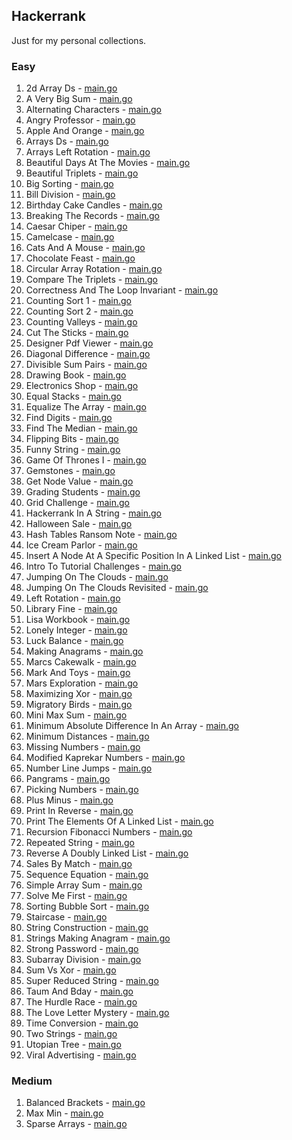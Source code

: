 ## Hackerrank

Just for my personal collections.

<!-- start dictionary -->

### Easy 
1. 2d Array Ds - [main.go](easy/2d-array-ds/main.go)
2. A Very Big Sum - [main.go](easy/a-very-big-sum/main.go)
3. Alternating Characters - [main.go](easy/alternating-characters/main.go)
4. Angry Professor - [main.go](easy/angry-professor/main.go)
5. Apple And Orange - [main.go](easy/apple-and-orange/main.go)
6. Arrays Ds - [main.go](easy/arrays-ds/main.go)
7. Arrays Left Rotation - [main.go](easy/arrays-left-rotation/main.go)
8. Beautiful Days At The Movies - [main.go](easy/beautiful-days-at-the-movies/main.go)
9. Beautiful Triplets - [main.go](easy/beautiful-triplets/main.go)
10. Big Sorting - [main.go](easy/big-sorting/main.go)
11. Bill Division - [main.go](easy/bill-division/main.go)
12. Birthday Cake Candles - [main.go](easy/birthday-cake-candles/main.go)
13. Breaking The Records - [main.go](easy/breaking-the-records/main.go)
14. Caesar Chiper - [main.go](easy/caesar-chiper/main.go)
15. Camelcase - [main.go](easy/camelcase/main.go)
16. Cats And A Mouse - [main.go](easy/cats-and-a-mouse/main.go)
17. Chocolate Feast - [main.go](easy/chocolate-feast/main.go)
18. Circular Array Rotation - [main.go](easy/circular-array-rotation/main.go)
19. Compare The Triplets - [main.go](easy/compare-the-triplets/main.go)
20. Correctness And The Loop Invariant - [main.go](easy/correctness-and-the-loop-invariant/main.go)
21. Counting Sort 1 - [main.go](easy/counting-sort-1/main.go)
22. Counting Sort 2 - [main.go](easy/counting-sort-2/main.go)
23. Counting Valleys - [main.go](easy/counting-valleys/main.go)
24. Cut The Sticks - [main.go](easy/cut-the-sticks/main.go)
25. Designer Pdf Viewer - [main.go](easy/designer-pdf-viewer/main.go)
26. Diagonal Difference - [main.go](easy/diagonal-difference/main.go)
27. Divisible Sum Pairs - [main.go](easy/divisible-sum-pairs/main.go)
28. Drawing Book - [main.go](easy/drawing-book/main.go)
29. Electronics Shop - [main.go](easy/electronics-shop/main.go)
30. Equal Stacks - [main.go](easy/equal-stacks/main.go)
31. Equalize The Array - [main.go](easy/equalize-the-array/main.go)
32. Find Digits - [main.go](easy/find-digits/main.go)
33. Find The Median - [main.go](easy/find-the-median/main.go)
34. Flipping Bits - [main.go](easy/flipping-bits/main.go)
35. Funny String - [main.go](easy/funny-string/main.go)
36. Game Of Thrones I - [main.go](easy/game-of-thrones-i/main.go)
37. Gemstones - [main.go](easy/gemstones/main.go)
38. Get Node Value - [main.go](easy/get-node-value/main.go)
39. Grading Students - [main.go](easy/grading-students/main.go)
40. Grid Challenge - [main.go](easy/grid-challenge/main.go)
41. Hackerrank In A String - [main.go](easy/hackerrank-in-a-string/main.go)
42. Halloween Sale - [main.go](easy/halloween-sale/main.go)
43. Hash Tables Ransom Note - [main.go](easy/hash-tables-ransom-note/main.go)
44. Ice Cream Parlor - [main.go](easy/ice-cream-parlor/main.go)
45. Insert A Node At A Specific Position In A Linked List - [main.go](easy/insert-a-node-at-a-specific-position-in-a-linked-list/main.go)
46. Intro To Tutorial Challenges - [main.go](easy/intro-to-tutorial-challenges/main.go)
47. Jumping On The Clouds - [main.go](easy/jumping-on-the-clouds/main.go)
48. Jumping On The Clouds Revisited - [main.go](easy/jumping-on-the-clouds-revisited/main.go)
49. Left Rotation - [main.go](easy/left-rotation/main.go)
50. Library Fine - [main.go](easy/library-fine/main.go)
51. Lisa Workbook - [main.go](easy/lisa-workbook/main.go)
52. Lonely Integer - [main.go](easy/lonely-integer/main.go)
53. Luck Balance - [main.go](easy/luck-balance/main.go)
54. Making Anagrams - [main.go](easy/making-anagrams/main.go)
55. Marcs Cakewalk - [main.go](easy/marcs-cakewalk/main.go)
56. Mark And Toys - [main.go](easy/mark-and-toys/main.go)
57. Mars Exploration - [main.go](easy/mars-exploration/main.go)
58. Maximizing Xor - [main.go](easy/maximizing-xor/main.go)
59. Migratory Birds - [main.go](easy/migratory-birds/main.go)
60. Mini Max Sum - [main.go](easy/mini-max-sum/main.go)
61. Minimum Absolute Difference In An Array - [main.go](easy/minimum-absolute-difference-in-an-array/main.go)
62. Minimum Distances - [main.go](easy/minimum-distances/main.go)
63. Missing Numbers - [main.go](easy/missing-numbers/main.go)
64. Modified Kaprekar Numbers - [main.go](easy/modified-kaprekar-numbers/main.go)
65. Number Line Jumps - [main.go](easy/number-line-jumps/main.go)
66. Pangrams - [main.go](easy/pangrams/main.go)
67. Picking Numbers - [main.go](easy/picking-numbers/main.go)
68. Plus Minus - [main.go](easy/plus-minus/main.go)
69. Print In Reverse - [main.go](easy/print-in-reverse/main.go)
70. Print The Elements Of A Linked List - [main.go](easy/print-the-elements-of-a-linked-list/main.go)
71. Recursion Fibonacci Numbers - [main.go](easy/recursion-fibonacci-numbers/main.go)
72. Repeated String - [main.go](easy/repeated-string/main.go)
73. Reverse A Doubly Linked List - [main.go](easy/reverse-a-doubly-linked-list/main.go)
74. Sales By Match - [main.go](easy/sales-by-match/main.go)
75. Sequence Equation - [main.go](easy/sequence-equation/main.go)
76. Simple Array Sum - [main.go](easy/simple-array-sum/main.go)
77. Solve Me First - [main.go](easy/solve-me-first/main.go)
78. Sorting Bubble Sort - [main.go](easy/sorting-bubble-sort/main.go)
79. Staircase - [main.go](easy/staircase/main.go)
80. String Construction - [main.go](easy/string-construction/main.go)
81. Strings Making Anagram - [main.go](easy/strings-making-anagram/main.go)
82. Strong Password - [main.go](easy/strong-password/main.go)
83. Subarray Division - [main.go](easy/subarray-division/main.go)
84. Sum Vs Xor - [main.go](easy/sum-vs-xor/main.go)
85. Super Reduced String - [main.go](easy/super-reduced-string/main.go)
86. Taum And Bday - [main.go](easy/taum-and-bday/main.go)
87. The Hurdle Race - [main.go](easy/the-hurdle-race/main.go)
88. The Love Letter Mystery - [main.go](easy/the-love-letter-mystery/main.go)
89. Time Conversion - [main.go](easy/time-conversion/main.go)
90. Two Strings - [main.go](easy/two-strings/main.go)
91. Utopian Tree - [main.go](easy/utopian-tree/main.go)
92. Viral Advertising - [main.go](easy/viral-advertising/main.go)


### Medium 
1. Balanced Brackets - [main.go](medium/balanced-brackets/main.go)
2. Max Min - [main.go](medium/max-min/main.go)
3. Sparse Arrays - [main.go](medium/sparse-arrays/main.go)

<!-- end dictionary -->
